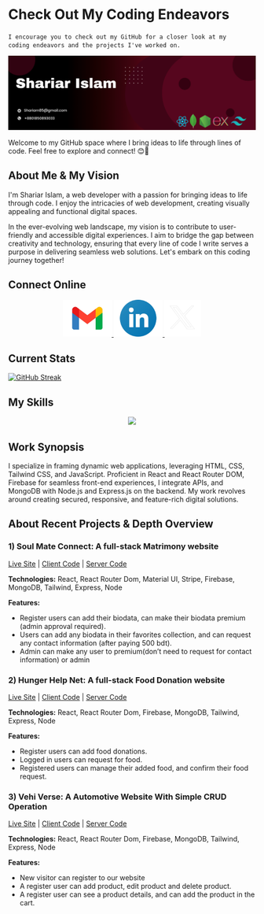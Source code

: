 # Check Out My Coding Endeavors

<code>I encourage you to check out my GitHub for a closer look at my coding endeavors and the projects I've worked on.</code>

![Github Cover Image!](https://raw.githubusercontent.com/ShariarNiaj05/ShariarNiaj05/main/images/github-cover-image.png "Shariar Islam Github Cover Image")

Welcome to my GitHub space where I bring ideas to life through lines of code. Feel free to explore and connect! 😊🚀

## About Me & My Vision

I'm Shariar Islam, a web developer with a passion for bringing ideas to life through code. I enjoy the intricacies of web development, creating visually appealing and functional digital spaces. 

In the ever-evolving web landscape, my vision is to contribute to user-friendly and accessible digital experiences. I aim to bridge the gap between creativity and technology, ensuring that every line of code I write serves a purpose in delivering seamless web solutions. Let's embark on this coding journey together!



## Connect Online

<!-- [<p align="center"><img  href="mailto:shariarn85@gmail.com" height="75" src="https://raw.githubusercontent.com/ShariarNiaj05/ShariarNiaj05/main/images/gmail.png">](mailto:shariarn85@gmail.com
)[<img height="75" src="https://github.com/ShariarNiaj05/ShariarNiaj05/blob/main/images/linkedin.png?raw=true">](https://www.linkedin.com/in/shariar-islam-niaj)[<img height="75" src="https://github.com/ShariarNiaj05/ShariarNiaj05/blob/main/images/x-logo.png?raw=true"> </p>](https://twitter.com/Shariar_Niaj)  -->

<p align="center">
  <a href="mailto:shariarn85@gmail.com">
    <img height="75" src="https://raw.githubusercontent.com/ShariarNiaj05/ShariarNiaj05/main/images/gmail.png"> 
  </a>
    <a href="https://www.linkedin.com/in/shariar-islam-niaj">
    <img height="75" src="https://github.com/ShariarNiaj05/ShariarNiaj05/blob/main/images/linkedin.png?raw=true"> 
  </a>
    <a href="https://twitter.com/Shariar_Niaj">
    <img height="75" src="https://github.com/ShariarNiaj05/ShariarNiaj05/blob/main/images/x-logo.png?raw=true"> 
  </a>

</p>

## Current Stats

[![GitHub Streak](https://github-readme-streak-stats.herokuapp.com?user=ShariarNiaj05&theme=dark&card_width=700&background=45%2C1D020A%2C56061E&border=EB9C84)](https://git.io/streak-stats)

## My Skills

<p align="center">
  <a href="https://skillicons.dev">
    <img src="https://skillicons.dev/icons?i=html,css,tailwindcss,js,react,mongodb,nodejs,expressjs" />
  </a>
</p>

<!-- [![My Skills](https://skillicons.dev/icons?i=html,css,tailwindcss,js,react,mongodb,nodejs,expressjs)](https://skillicons.dev) -->


## Work Synopsis 

I specialize in framing dynamic web applications, leveraging HTML, CSS, Tailwind CSS, and JavaScript. Proficient in React and React Router DOM, Firebase for seamless front-end experiences, I integrate APIs, and MongoDB with Node.js and Express.js on the backend. My work revolves around creating secured, responsive, and feature-rich digital solutions.

## About Recent Projects & Depth Overview

### 1) Soul Mate Connect: A full-stack Matrimony website
[Live Site](https://soul-mate-connect.web.app) |  [Client Code](https://github.com/ShariarNiaj05/Soul-Mate-Connect-Client) | [Server Code](https://github.com/ShariarNiaj05/Soul-Mate-Connect-Server)

**Technologies:** React, React Router Dom, Material UI, Stripe, Firebase, MongoDB, Tailwind, Express, Node

**Features:** 

* Register users can add their biodata, can make their biodata premium (admin approval required).
* Users can add any biodata in their favorites collection, and can request any contact information (after paying 500 bdt).
* Admin can make any user to premium(don’t need to request for contact information) or admin

### 2) Hunger Help Net: A full-stack Food Donation website
[Live Site](https://hunger-help-net.web.app) |  [Client Code](https://github.com/ShariarNiaj05/Hunger-Help-Net-Client) | [Server Code](https://github.com/ShariarNiaj05/Hunger-Help-Net-Server)

**Technologies:** React, React Router Dom, Firebase, MongoDB, Tailwind, Express, Node

**Features:** 

* Register users can add food donations.
* Logged in users can request for food.
* Registered users can manage their added food, and confirm their food request.


### 3) Vehi Verse: A Automotive Website With Simple CRUD Operation
[Live Site](https://vehiverse.web.app/) |  [Client Code](https://github.com/ShariarNiaj05/Vehi-Verse-Client) | [Server Code](https://github.com/ShariarNiaj05/Vehi-Verse-Server)

**Technologies:** React, React Router Dom, Firebase, MongoDB, Tailwind, Express, Node

**Features:** 

* New visitor can register to our website 
* A register user can add product, edit product and delete product.
* A register user can see a product details, and can add the product in the cart.
